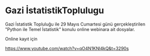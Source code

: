 # Gazi İstatistikToplulugu
Gazi İstatistik Topluluğu ile 29 Mayıs Cumartesi günü gerçekleştirilen "Python ile Temel İstatistik" konulu online webinara ait dosyalar.

Online kayıt için

https://www.youtube.com/watch?v=qO4N1KNl4kQ&t=3290s
